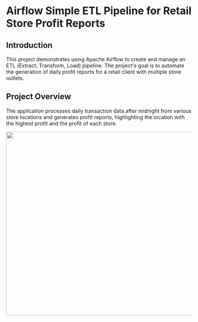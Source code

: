 # Airflow Simple ETL Pipeline for Retail Store Profit Reports

## Introduction
This project demonstrates using Apache Airflow to create and manage an ETL (Extract, Transform, Load) pipeline. The project's goal is to automate the generation of daily profit reports for a retail client with multiple store outlets.

## Project Overview
The application processes daily transaction data after midnight from various store locations and generates profit reports, highlighting the location with the highest profit and the profit of each store.

<img src="https://github.com/Kshitij-AI/Airflow-Store-Sales-Project/blob/master/Output-vid.gif" width="900" height="500">

